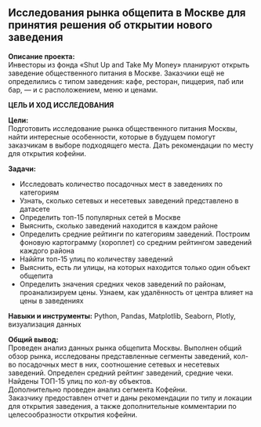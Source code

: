 ﻿## Исследования рынка общепита в Москве для принятия решения об открытии нового заведения

**Описание проекта:**\
Инвесторы из фонда «Shut Up and Take My Money» планируют открыть заведение общественного питания в Москве.
Заказчики ещё не определились с типом заведения: кафе, ресторан, пиццерия, паб или бар, — и с расположением, меню и ценами.

**ЦЕЛЬ И ХОД ИССЛЕДОВАНИЯ**

**Цели:**\
Подготовить исследование рынка общественного питания Москвы, найти интересные особенности, которые в будущем помогут заказчикам в выборе подходящего места. Дать рекомендации по месту для открытия кофейни.

**Задачи:**
- Исследовать количество посадочных мест в заведениях по категориям
- Узнать, сколько сетевых и несетевых заведений представлено в датасете
- Определить топ-15 популярных сетей в Москве
- Выяснить, сколько заведений находится в каждом районе
- Определить средние рейтинги по категориям заведений. Построим фоновую картограмму (хороплет) со средним рейтингом заведений каждого района
- Наййти топ-15 улиц по количеству заведений
- Выяснить, есть ли улицы, на которых находится только один объект общепита
- Определить значения средних чеков заведений по районам, проанализируем цены. Узнаем, как удалённость от центра влияет на цены в заведениях

**Навыки и инструменты:**
 Python, Pandas, Matplotlib, Seaborn, Plotly, визуализация данных

**Общий вывод:**\
Проведен анализ данных рынка общепита Москвы. Выполнен общий обзор рынка, исследованы представленные сегменты заведений, кол-во посадочных мест в них, соотношение сетевых и несетевых заведений. Определен средний рейтинг заведений, средние чеки. Найдены ТОП-15 улиц по кол-ву объектов.\
Дополнительно проведен анализ сегмента Кофейни.\
Заказчику предоставлен отчет и даны рекомендации по типу и локации для открытия заведения, а также дополнительные комментарии по целесообразности открытия кофейни.
